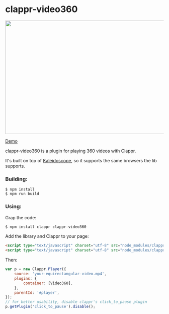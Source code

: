 # clappr-video360


<img src="360.gif" height="360" width="640"></img>


[Demo](https://thiago.me/clappr-360)

clappr-video360 is a plugin for playing 360 videos with Clappr.

It's built on top of [Kaleidoscope](https://github.com/thiagopnts/kaleidoscope), so it supports
the same browsers the lib supports.

### Building:

```
$ npm install
$ npm run build
```

### Using:
Grap the code:
```bash
$ npm install clappr clappr-video360
```
Add the library and Clappr to your page:

```html
<script type="text/javascript" charset="utf-8" src="node_modules/clappr/dist/clappr.min.js"> </script>
<script type="text/javascript" charset="utf-8" src="node_modules/clappr-video360/dist/clappr-video360.min.js"> </script>
```

Then:
```javascript
var p = new Clappr.Player({
    source: 'your-equirectangular-video.mp4',
    plugins: {
        container: [Video360],
    },
    parentId: '#player',
});
// for better usability, disable clappr's click_to_pause plugin
p.getPlugin('click_to_pause').disable();
```
